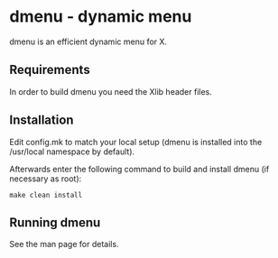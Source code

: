 # dmenu - dynamic menu

dmenu is an efficient dynamic menu for X.


## Requirements

In order to build dmenu you need the Xlib header files.


## Installation
 
Edit config.mk to match your local setup (dmenu is installed into
the /usr/local namespace by default).

Afterwards enter the following command to build and install dmenu
(if necessary as root):

   ```make clean install```


## Running dmenu
 
See the man page for details.
